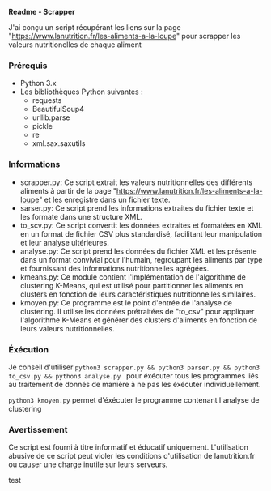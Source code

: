 **Readme - Scrapper**

J'ai conçu un script récupérant les liens sur la page "https://www.lanutrition.fr/les-aliments-a-la-loupe" pour scrapper les valeurs nutritionelles de chaque aliment
### Prérequis

- Python 3.x
- Les bibliothèques Python suivantes :
  - requests
  - BeautifulSoup4
  - urllib.parse
  - pickle
  - re
  - xml.sax.saxutils


### Informations
- scrapper.py: Ce script extrait les valeurs nutritionnelles des différents aliments à partir de la page "https://www.lanutrition.fr/les-aliments-a-la-loupe" et les enregistre dans un fichier texte.
- sarser.py: Ce script prend les informations extraites du fichier texte et les formate dans une structure XML.
- to_scv.py: Ce script convertit les données extraites et formatées en XML en un format de fichier CSV plus standardisé, facilitant leur manipulation et leur analyse ultérieures.
- analyse.py: Ce script prend les données du fichier XML et les présente dans un format convivial pour l'humain, regroupant les aliments par type et fournissant des informations nutritionnelles agrégées.
- kmeans.py: Ce module contient l'implémentation de l'algorithme de clustering K-Means, qui est utilisé pour partitionner les aliments en clusters en fonction de leurs caractéristiques nutritionnelles similaires.
- kmoyen.py: Ce programme est le point d'entrée de l'analyse de clustering. Il utilise les données prétraitées de "to_csv" pour appliquer l'algorithme K-Means et générer des clusters d'aliments en fonction de leurs valeurs nutritionnelles.

### Éxécution

Je conseil d'utiliser ``python3 scrapper.py && python3 parser.py && python3 to_csv.py && python3 analyse.py `` pour éxécuter tous les programmes liés au traitement de donnés de manière à ne pas les éxécuter individuellement.

``python3 kmoyen.py`` permet d'éxécuter le programme contenant l'analyse de clustering


### Avertissement

Ce script est fourni à titre informatif et éducatif uniquement. L'utilisation abusive de ce script peut violer les conditions d'utilisation de lanutrition.fr ou causer 
une charge inutile sur leurs serveurs.

test